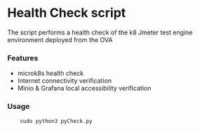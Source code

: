 # Health Check script

The script performs a health check of the k8 Jmeter test engine environment deployed from the OVA

### Features 
* microk8s health check
* Internet connectivity verification 
* Minio & Grafana local accessibility verification

### Usage

```
    sudo python3 pyCheck.py
```
